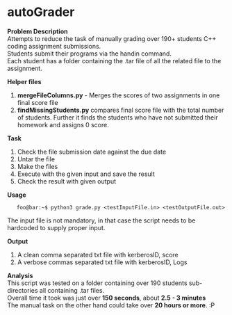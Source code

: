 # autoGrader
<strong>Problem Description</strong>\
Attempts to reduce the task of manually grading over 190+ students C++ coding assignment submissions.\
Students submit their programs via the handin command.\
Each student has a folder containing the .tar file of all the related file to the assignment.

<strong>Helper files</strong>
1. <strong>mergeFileColumns.py</strong> - Merges the scores of two assignments in one final score file
2. <strong>findMissingStudents.py</strong> compares final score file with the total number of students. Further it finds the students who have not submitted their homework and assigns 0 score.

<strong>Task</strong>
1. Check the file submission date against the due date
2. Untar the file
3. Make the files
4. Execute with the given input and save the result
5. Check the result with given output


<strong>Usage</strong>
```console
   foo@bar:~$ python3 grade.py <testInputFile.in> <testOutputFile.out>
```
The input file is not mandatory, in that case the script needs to be hardcoded to supply proper input.

<strong>Output</strong>
1. A clean comma separated txt file with kerberosID, score
2. A verbose commas separated txt file with kerberosID, Logs

<strong>Analysis</strong>\
This script was tested on a folder containing over 190 students sub-directories all containing .tar files.\
Overall time it took was just over <strong>150 seconds</strong>, about <strong>2.5 - 3 minutes</strong>\
The manual task on the other hand could take over <strong>20 hours or more</strong>. :P
